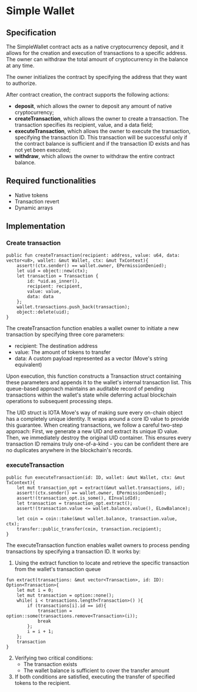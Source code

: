 # Simple Wallet

## Specification

The SimpleWallet contract acts as a native cryptocurrency deposit, and it allows for the creation and execution of transactions to a specific address. 
The owner can withdraw the total amount of cryptocurrency in the balance at any time.

The owner initializes the contract by specifying the address that they want to authorize. 

After contract creation, the contract supports the following actions:
- **deposit**, which allows the owner to deposit any amount of native cryptocurrency; 
- **createTransaction**, which allows the owner to create a transaction. The transaction specifies its recipient, value, and a data field;
- **executeTransaction**, which allows the owner to execute the transaction, specifying the transaction ID. This transaction will be successful only if the contract balance is sufficient and if the transaction ID exists and has not yet been executed; 
- **withdraw**, which allows the owner to withdraw the entire contract balance.

## Required functionalities

- Native tokens
- Transaction revert
- Dynamic arrays

## Implementation

### Create transaction

```move
public fun createTransaction(recipient: address, value: u64, data: vector<u8>, wallet: &mut Wallet, ctx: &mut TxContext){
    assert!(ctx.sender() == wallet.owner, EPermissionDenied);
    let uid = object::new(ctx);
    let transaction = Transaction {
        id: *uid.as_inner(),
        recipient: recipient,
        value: value,
        data: data
    };
    wallet.transactions.push_back(transaction);
    object::delete(uid);
}
```
The createTransaction function enables a wallet owner to initiate a new transaction by specifying three core parameters:
- recipient: The destination address
- value: The amount of tokens to transfer
- data: A custom payload represented as a vector<u8> (Move's string equivalent)

Upon execution, this function constructs a Transaction struct containing these parameters and appends it to the wallet's internal transaction list. This queue-based approach maintains an auditable record of pending transactions within the wallet's state while deferring actual blockchain operations to subsequent processing steps.

The UID struct is IOTA Move's way of making sure every on-chain object has a completely unique identity. It wraps around a core ID value to provide this guarantee. When creating transactions, we follow a careful two-step approach: First, we generate a new UID and extract its unique ID value. Then, we immediately destroy the original UID container. This ensures every transaction ID remains truly one-of-a-kind - you can be confident there are no duplicates anywhere in the blockchain's records.

### executeTransaction

```move
public fun executeTransaction(id: ID, wallet: &mut Wallet, ctx: &mut TxContext){
    let mut transaction_opt = extract(&mut wallet.transactions, id);
    assert!(ctx.sender() == wallet.owner, EPermissionDenied);
    assert!(transaction_opt.is_some(), EInvalidId);
    let transaction = transaction_opt.extract();
    assert!(transaction.value <= wallet.balance.value(), ELowBalance);

    let coin = coin::take(&mut wallet.balance, transaction.value, ctx);
    transfer::public_transfer(coin, transaction.recipient);
}
```
The executeTransaction function enables wallet owners to process pending transactions by specifying a transaction ID. It works by:
1. Using the extract function to locate and retrieve the specific transaction from the wallet's transaction queue
```move
fun extract(transactions: &mut vector<Transaction>, id: ID): Option<Transaction>{
    let mut i = 0;
    let mut transaction = option::none();
    while( i < transactions.length<Transaction>() ){
        if (transactions[i].id == id){
            transaction = option::some(transactions.remove<Transaction>(i));
            break
        };
        i = i + 1;
    };
    transaction
} 
```
2. Verifying two critical conditions:
   - The transaction exists
   - The wallet balance is sufficient to cover the transfer amount
3. If both conditions are satisfied, executing the transfer of specified tokens to the recipient.
